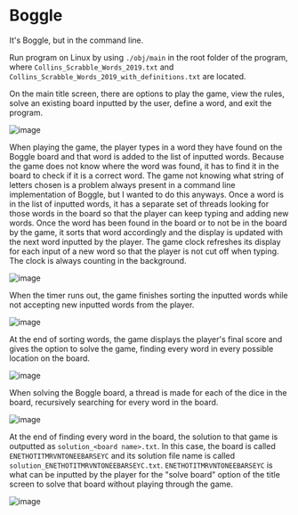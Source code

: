 # Boggle
It's Boggle, but in the command line.

Run program on Linux by using `./obj/main` in the root folder of the program, where `Collins_Scrabble_Words_2019.txt` and `Collins_Scrabble_Words_2019_with_definitions.txt` are located.

On the main title screen, there are options to play the game, view the rules, solve an existing board inputted by the user, define a word, and exit the program.

![image](https://user-images.githubusercontent.com/55492673/211369859-0a610021-6d31-4f29-8ae1-11486fa02322.png)

When playing the game, the player types in a word they have found on the Boggle board and that word is added to the list of inputted words. Because the game does not know where the word was found, it has to find it in the board to check if it is a correct word. The game not knowing what string of letters chosen is a problem always present in a command line implementation of Boggle, but I wanted to do this anyways. Once a word is in the list of inputted words, it has a separate set of threads looking for those words in the board so that the player can keep typing and adding new words. Once the word has been found in the board or to not be in the board by the game, it sorts that word accordingly and the display is updated with the next word inputted by the player. The game clock refreshes its display for each input of a new word so that the player is not cut off when typing. The clock is always counting in the background.

![image](https://user-images.githubusercontent.com/55492673/211370438-9bc4a465-9210-4a69-bf62-400c5dcc8a6e.png)

When the timer runs out, the game finishes sorting the inputted words while not accepting new inputted words from the player.

![image](https://user-images.githubusercontent.com/55492673/211370581-a3e27be3-429d-42e2-a2bd-29533a88ce0c.png)

At the end of sorting words, the game displays the player's final score and gives the option to solve the game, finding every word in every possible location on the board.

![image](https://user-images.githubusercontent.com/55492673/211370700-672ef08c-b5e1-40bb-9526-0e22c3787a28.png)

When solving the Boggle board, a thread is made for each of the dice in the board, recursively searching for every word in the board.

![image](https://user-images.githubusercontent.com/55492673/211370787-650f0bb3-40d9-448b-9115-7d036729e275.png)

At the end of finding every word in the board, the solution to that game is outputted as `solution_<board name>.txt`. In this case, the board is called `ENETHOTITMRVNTONEEBARSEYC` and its solution file name is called `solution_ENETHOTITMRVNTONEEBARSEYC.txt`. `ENETHOTITMRVNTONEEBARSEYC` is what can be inputted by the player for the "solve board" option of the title screen to solve that board without playing through the game.

![image](https://user-images.githubusercontent.com/55492673/211376339-79c7991a-63ca-4264-8a16-07d44e42c8b0.png)
